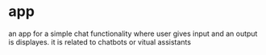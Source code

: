# app
an app for a simple chat functionality where user gives input and an output is displayes. it is related to chatbots or vitual assistants 

